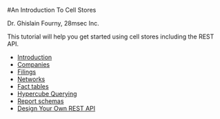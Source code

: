 #An Introduction To Cell Stores

Dr. Ghislain Fourny, 28msec Inc.

This tutorial will help you get started using cell stores including the REST API.

* [Introduction](gitbook/chap-BizQLTutorial-Introduction.md)
* [Companies](gitbook/chap-BizQLTutorial-Companies.md)
* [Filings](gitbook/chap-BizQLTutorial-Filings.md)
* [Networks](gitbook/chap-BizQLTutorial-Networks.md)
* [Fact tables](gitbook/chap-BizQLTutorial-FactTables.md)
* [Hypercube Querying](gitbook/chap-BizQLTutorial-Hypercubes.md)
* [Report schemas](gitbook/chap-BizQLTutorial-ReportSchemas.md)
* [Design Your Own REST API](gitbook/chap-BizQLTutorial-DesignYourOwnRESTAPI.md)
